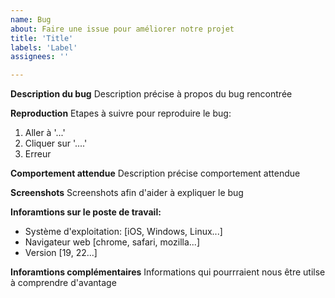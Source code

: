 ```yaml
---
name: Bug
about: Faire une issue pour améliorer notre projet
title: 'Title'
labels: 'Label'
assignees: ''

---
```


**Description du bug**
Description précise à propos du bug rencontrée

**Reproduction**
Etapes à suivre pour reproduire le bug:
1. Aller à '...'
2. Cliquer sur '....'
4. Erreur

**Comportement attendue**
Description précise comportement attendue

**Screenshots**
Screenshots afin d'aider à expliquer le bug

**Inforamtions sur le poste de travail:**
 - Système d'exploitation: [iOS, Windows, Linux...]
 - Navigateur web [chrome, safari, mozilla...]
 - Version [19, 22...]

**Inforamtions complémentaires**
Informations qui pourrraient nous être utilse à comprendre d'avantage
